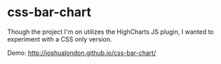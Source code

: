 css-bar-chart
=============

Though the project I'm on utilizes the HighCharts JS plugin, I wanted to experiment with a CSS only version.

Demo: http://joshualondon.github.io/css-bar-chart/ 
